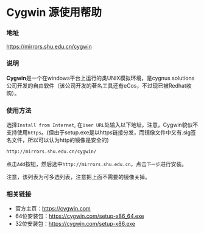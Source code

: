 # Cygwin 源使用帮助

### 地址

https://mirrors.shu.edu.cn/cygwin

### 说明

**Cygwin**是一个在windows平台上运行的类UNIX模拟环境，是cygnus solutions公司开发的自由软件（该公司开发的著名工具还有eCos，不过现已被Redhat收购）。

### 使用方法

选择`Install from Internet`, 在`User URL`处输入以下地址，注意，Cygwin貌似不支持使用`https`。(但由于setup.exe是以https链接分发，而镜像文件中又有.sig签名文件，所以可以认为http的镜像是安全的)
```bash
http://mirrors.shu.edu.cn/cygwin/
```
点击`Add`按钮，然后选中`http://mirrors.shu.edu.cn`，点击`下一步`进行安装。

注意，该列表为可多选列表，注意把上面不需要的镜像关掉。

### 相关链接

- 官方主页：https://cygwin.com
- 64位安装包：https://cygwin.com/setup-x86_64.exe
- 32位安装包：https://cygwin.com/setup-x86.exe